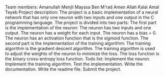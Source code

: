 Team members:
Amanullah Menjli
Mayssa Ben M'rad
Amen Allah Kalai
Amal Teyeb
Project description:
The project is a basic implementation of a neural network that has only one neuron with two inputs and one output in the C programming language.
The project is divided into two parts:
The first part is the implementation of the neuron:
The neuron has two inputs and one output.
The neuron has a weight for each input.
The neuron has a bias = 0.
The neuron has an activation function that is the sigmoid function.
The second part is the implementation of the training algorithm:
The training algorithm is the gradient descent algorithm.
The training algorithm is used to adjust the weights of the neuron to minimize the loss.
The loss function is the binary cross-entropy loss function.
Todo list:
 Implement the neuron.
 Implement the training algorithm.
 Test the implementation.
 Write the documentation.
 Write the readme file.
 Submit the project.
